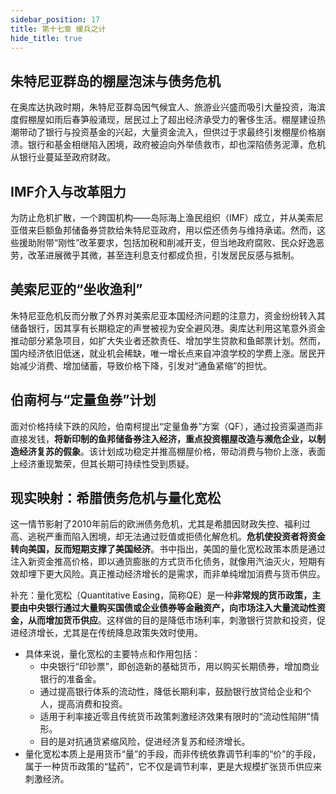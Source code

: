 ```yaml
---
sidebar_position: 17
title: 第十七章 缓兵之计
hide_title: true
---
```


## 朱特尼亚群岛的棚屋泡沫与债务危机
在奥库达执政时期，朱特尼亚群岛因气候宜人、旅游业兴盛而吸引大量投资，海滨度假棚屋如雨后春笋般涌现，居民过上了超出经济承受力的奢侈生活。棚屋建设热潮带动了银行与投资基金的兴起，大量资金流入，但供过于求最终引发棚屋价格崩溃。银行和基金相继陷入困境，政府被迫向外举债救市，却也深陷债务泥潭，危机从银行业蔓延至政府财政。

## IMF介入与改革阻力
为防止危机扩散，一个跨国机构——岛际海上渔民组织（IMF）成立，并从美索尼亚借来巨额鱼邦储备券贷款给朱特尼亚政府，用以偿还债务与维持承诺。然而，这些援助附带“刚性”改革要求，包括加税和削减开支，但当地政府腐败、民众好逸恶劳，改革进展微乎其微，甚至连利息支付都成负担，引发居民反感与抵制。

## 美索尼亚的“坐收渔利”
朱特尼亚危机反而分散了外界对美索尼亚本国经济问题的注意力，资金纷纷转入其储备银行，因其享有长期稳定的声誉被视为安全避风港。奥库达利用这笔意外资金推动部分紧急项目，如扩大失业者还款责任、增加学生贷款和鱼邮票计划。然而，国内经济依旧低迷，就业机会稀缺，唯一增长点来自冲浪学校的学费上涨。居民开始减少消费、增加储蓄，导致价格下降，引发对“通鱼紧缩”的担忧。

## 伯南柯与“定量鱼券”计划
面对价格持续下跌的风险，伯南柯提出“定量鱼券”方案（QF），通过投资渠道而非直接发钱，**将新印制的鱼邦储备券注入经济，重点投资棚屋改造与濒危企业，以制造经济复苏的假象**。该计划成功稳定并推高棚屋价格，带动消费与物价上涨，表面上经济重现繁荣，但其长期可持续性受到质疑。

## 现实映射：希腊债务危机与量化宽松
这一情节影射了2010年前后的欧洲债务危机，尤其是希腊因财政失控、福利过高、逃税严重而陷入困境，却无法通过贬值或拒债化解危机。**危机使投资者将资金转向美国，反而短期支撑了美国经济**。书中指出，美国的量化宽松政策本质是通过注入新资金推高价格，即以通货膨胀的方式货币化债务，就像用汽油灭火，短期有效却埋下更大风险。真正推动经济增长的是需求，而非单纯增加消费与货币供应。

补充：量化宽松（Quantitative Easing，简称QE）是一种**非常规的货币政策，主要由中央银行通过大量购买国债或企业债券等金融资产，向市场注入大量流动性资金，从而增加货币供应**。这样做的目的是降低市场利率，刺激银行贷款和投资，促进经济增长，尤其是在传统降息政策失效时使用。
- 具体来说，量化宽松的主要特点和作用包括：
  - 中央银行“印钞票”，即创造新的基础货币，用以购买长期债券，增加商业银行的准备金。
  - 通过提高银行体系的流动性，降低长期利率，鼓励银行放贷给企业和个人，提高消费和投资。
  - 适用于利率接近零且传统货币政策刺激经济效果有限时的“流动性陷阱”情形。
  - 目的是对抗通货紧缩风险，促进经济复苏和经济增长。
- 量化宽松本质上是用货币“量”的手段，而非传统依靠调节利率的“价”的手段，属于一种货币政策的“猛药”，它不仅是调节利率，更是大规模扩张货币供应来刺激经济。